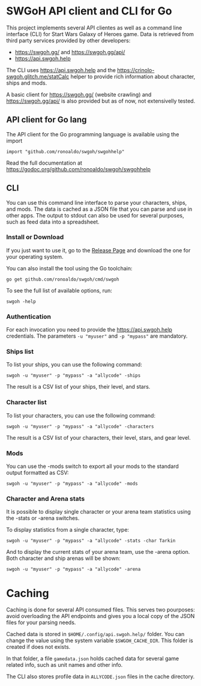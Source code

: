 # SWGoH API client and CLI for Go

This project implements several API clientes as well as a command line interface (CLI)
for Start Wars Galaxy of Heroes game. Data is retrieved from third party services
provided by other developers:

* https://swgoh.gg/ and https://swgoh.gg/api/
* https://api.swgoh.help

The CLI uses https://api.swgoh.help and the https://crinolo-swgoh.glitch.me/statCalc helper
to provide rich information about character, ships and mods.

A basic client for https://swgoh.gg/ (website crawling) and https://swgoh.gg/api/
is also provided but as of now, not extensivelly tested.

## API client for Go lang

The API client for the Go programming language is available using the import

    import "github.com/ronoaldo/swgoh/swgohhelp"

Read the full documentation at https://godoc.org/github.com/ronoaldo/swgoh/swgohhelp

## CLI

You can use this command line interface to parse your characters, ships, and mods.
The data is cached as a JSON file that you can parse and use in other apps.
The output to stdout can also be used for several purposes, such as feed data
into a spreadsheet.

### Install or Download

If you just want to use it, go to the
[Release Page](https://github.com/ronoaldo/swgoh/releases)
and download the one for your operating system.

You can also install the tool using the Go toolchain:

    go get github.com/ronoaldo/swgoh/cmd/swgoh

To see the full list of available options, run:

    swgoh -help

### Authentication

For each invocation you need to provide the https://api.swgoh.help credentials.
The parameters `-u "myuser"` and `-p "mypass"` are mandatory.

### Ships list

To list your ships, you can use the following command:

    swgoh -u "myuser" -p "mypass" -a "allycode" -ships

The result is a CSV list of your ships, their level, and stars.

### Character list

To list your characters, you can use the following command:

    swgoh -u "myuser" -p "mypass" -a "allycode" -characters

The result is a CSV list of your characters, their level, stars, and gear level.

### Mods

You can use the -mods switch to export all your mods to the standard output
formatted as CSV:

    swgoh -u "myuser" -p "mypass" -a "allycode" -mods

### Character and Arena stats

It is possible to display single character or your arena team statistics
using the -stats or -arena switches.

To display statistics from a single character, type:

    swgoh -u "myuser" -p "mypass" -a "allycode" -stats -char Tarkin

And to display the current stats of your arena team, use the -arena option.
Both character and ship arenas will be shown:

    swgoh -u "myuser" -p "mypass" -a "allycode" -arena

# Caching

Caching is done for several API consumed files. 
This serves two pourposes: avoid overloading the API
endpoints and gives you a local copy of the JSON files
for your parsing needs.

Cached data is stored in `$HOME/.config/api.swgoh.help/` folder.
You can change the value using the system variable `$SWGOH_CACHE_DIR`.
This folder is created if does not exists.

In that folder, a file `gamedata.json` holds cached data for several game
related info, such as unit names and other info.

The CLI also stores profile data in `ALLYCODE.json` files in the cache directory.